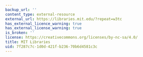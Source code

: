 ```yaml
---
backup_url: ''
content_type: external-resource
external_url: https://libraries.mit.edu/?repeat=w3tc
has_external_licence_warning: true
has_external_license_warning: true
is_broken: ''
license: https://creativecommons.org/licenses/by-nc-sa/4.0/
title: MIT Libraries
uid: 7f287c7c-1d0d-421f-b236-70b6d4581c3c
---
```

